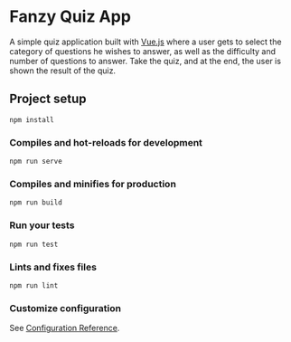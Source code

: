 # Fanzy Quiz App
A simple quiz application built with [Vue.js](https://vuejs.org) where a user gets to select the category of questions he wishes to answer, as well as the difficulty and number of questions to answer. Take the quiz, and at the end, the user is shown the result of the quiz.

## Project setup
```
npm install
```

### Compiles and hot-reloads for development
```
npm run serve
```

### Compiles and minifies for production
```
npm run build
```

### Run your tests
```
npm run test
```

### Lints and fixes files
```
npm run lint
```

### Customize configuration
See [Configuration Reference](https://cli.vuejs.org/config/).
